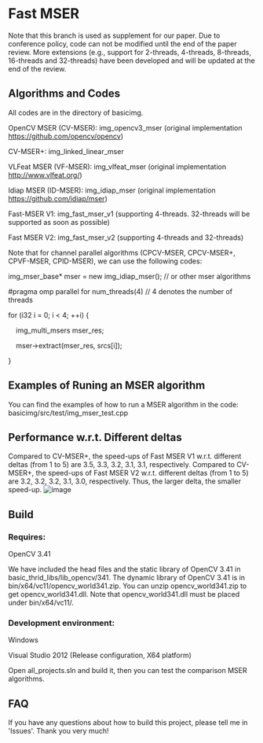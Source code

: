 # Fast MSER 

Note that this branch is used as supplement for our paper. Due to conference policy, code can not be modified until the end of the paper review. More extensions (e.g., support for 2-threads, 4-threads, 8-threads, 16-threads and 32-threads) have been developed and will be updated at the end of the review.


## Algorithms and Codes 
All codes are in the directory of basicimg.

OpenCV MSER (CV-MSER): img_opencv3_mser (original implementation https://github.com/opencv/opencv)

CV-MSER+: img_linked_linear_mser

VLFeat MSER (VF-MSER): img_vlfeat_mser (original implementation http://www.vlfeat.org/)

Idiap MSER (ID-MSER): img_idiap_mser (original implementation https://github.com/idiap/mser)

Fast-MSER V1: img_fast_mser_v1 (supporting 4-threads. 32-threads will be supported as soon as possible)

Fast MSER V2: img_fast_mser_v2 (supporting 4-threads and 32-threads)

Note that for channel parallel algorithms (CPCV-MSER, CPCV-MSER+, CPVF-MSER, CPID-MSER), we can use the following codes:

img_mser_base* mser = new img_idiap_mser(); // or other mser algorithms

#pragma omp parallel for num_threads(4) // 4 denotes the number of threads

for (i32 i = 0; i < 4; ++i) {

  &nbsp;&nbsp;&nbsp;&nbsp;img_multi_msers mser_res;

  &nbsp;&nbsp;&nbsp;&nbsp;mser->extract(mser_res, srcs[i]);

}

## Examples of Runing an MSER algorithm
You can find the examples of how to run a MSER algorithm in the code: basicimg/src/test/img_mser_test.cpp 

## Performance w.r.t. Different deltas

Compared to CV-MSER+, the speed-ups of Fast MSER V1 w.r.t. different deltas (from 1 to 5) are 3.5, 3.3, 3.2, 3.1, 3.1, respectively.
Compared to CV-MSER+, the speed-ups of Fast MSER V2 w.r.t. different deltas (from 1 to 5) are 3.2, 3.2, 3.2, 3.1, 3.0, respectively.
Thus, the larger delta, the smaller speed-up.
![image](https://github.com/mmmn143/fast-mser/blob/master/images/delta_text_detection_icdar.png)

## Build

### Requires:

OpenCV 3.41

We have included the head files and the static library of OpenCV 3.41 in basic_thrid_libs/lib_opencv/341.
The dynamic library of OpenCV 3.41 is in bin/x64/vc11/opencv_world341.zip. You can unzip opencv_world341.zip to get opencv_world341.dll. Note that opencv_world341.dll must be placed under bin/x64/vc11/.

### Development environment:
Windows

Visual Studio 2012 (Release configuration, X64 platform)

Open all_projects.sln and build it, then you can test the comparison MSER algorithms.

## FAQ
If you have any questions about how to build this project, please tell me in 'Issues'.
Thank you very much!

